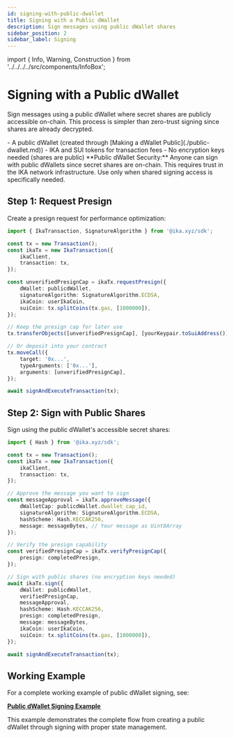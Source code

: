 ```yaml
---
id: signing-with-public-dwallet
title: Signing with a Public dWallet
description: Sign messages using public dWallet shares
sidebar_position: 2
sidebar_label: Signing
---
```


import { Info, Warning, Construction } from '../../../../src/components/InfoBox';

# Signing with a Public dWallet

<Construction />

Sign messages using a public dWallet where secret shares are publicly accessible on-chain. This process is simpler than zero-trust signing since shares are already decrypted.

<Info title="Prerequisites">
- A public dWallet (created through [Making a dWallet Public](./public-dwallet.md))
- IKA and SUI tokens for transaction fees
- No encryption keys needed (shares are public)
</Info>

<Warning title="Trust Model">
**Public dWallet Security:** Anyone can sign with public dWallets since secret shares are on-chain. This requires trust in the IKA network infrastructure. Use only when shared signing access is specifically needed.
</Warning>

## Step 1: Request Presign

Create a presign request for performance optimization:

```typescript
import { IkaTransaction, SignatureAlgorithm } from '@ika.xyz/sdk';

const tx = new Transaction();
const ikaTx = new IkaTransaction({
	ikaClient,
	transaction: tx,
});

const unverifiedPresignCap = ikaTx.requestPresign({
	dWallet: publicdWallet,
	signatureAlgorithm: SignatureAlgorithm.ECDSA,
	ikaCoin: userIkaCoin,
	suiCoin: tx.splitCoins(tx.gas, [1000000]),
});

// Keep the presign cap for later use
tx.transferObjects([unverifiedPresignCap], [yourKeypair.toSuiAddress()]);

// Or deposit into your contract
tx.moveCall({
	target: '0x...',
	typeArguments: ['0x...'],
	arguments: [unverifiedPresignCap],
});

await signAndExecuteTransaction(tx);
```

## Step 2: Sign with Public Shares

Sign using the public dWallet's accessible secret shares:

```typescript
import { Hash } from '@ika.xyz/sdk';

const tx = new Transaction();
const ikaTx = new IkaTransaction({
	ikaClient,
	transaction: tx,
});

// Approve the message you want to sign
const messageApproval = ikaTx.approveMessage({
	dWalletCap: publicdWallet.dwallet_cap_id,
	signatureAlgorithm: SignatureAlgorithm.ECDSA,
	hashScheme: Hash.KECCAK256,
	message: messageBytes, // Your message as Uint8Array
});

// Verify the presign capability
const verifiedPresignCap = ikaTx.verifyPresignCap({
	presign: completedPresign,
});

// Sign with public shares (no encryption keys needed)
await ikaTx.sign({
	dWallet: publicdWallet,
	verifiedPresignCap,
	messageApproval,
	hashScheme: Hash.KECCAK256,
	presign: completedPresign,
	message: messageBytes,
	ikaCoin: userIkaCoin,
	suiCoin: tx.splitCoins(tx.gas, [1000000]),
});

await signAndExecuteTransaction(tx);
```

## Working Example

For a complete working example of public dWallet signing, see:

**[Public dWallet Signing Example](https://github.com/dwallet-labs/ika/blob/main/sdk/typescript/examples/shared-dwallet/dwallet-sharing-sign.ts)**

This example demonstrates the complete flow from creating a public dWallet through signing with proper state management.
